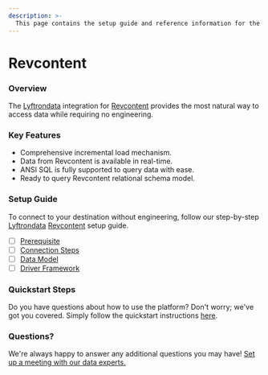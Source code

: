 ```yaml
---
description: >-
  This page contains the setup guide and reference information for the Revcontent source connector.
---
```


# Revcontent

### Overview

The [Lyftrondata](https://www.lyftrondata.com/) integration for [Revcontent](https://www.lyftrondata.com/integration/commerce-analytics/rev-content/) provides the most natural way to access data while requiring no engineering.

### Key Features

* Comprehensive incremental load mechanism.
* Data from Revcontent is available in real-time.&#x20;
* ANSI SQL is fully supported to query data with ease.
* Ready to query Revcontent relational schema model.

### Setup Guide

To connect to your destination without engineering, follow our step-by-step [Lyftrondata](https://www.lyftrondata.com/)  [Revcontent](https://www.lyftrondata.com/integration/commerce-analytics/rev-content/) setup guide.

* [ ] [Prerequisite](prerequisite.md)
* [ ] [Connection Steps](connection-steps.md)
* [ ] [Data Model](data-model/erd.md)
* [ ] [Driver Framework](driver-framework/)

### Quickstart Steps

Do you have questions about how to use the platform? Don't worry; we've got you covered. Simply follow the quickstart instructions [here](../README.md).

### Questions? <a href="#questions" id="questions"></a>

We're always happy to answer any additional questions you may have! [Set up a meeting with our data experts.](https://www.lyftrondata.com/book-a-meeting/)

